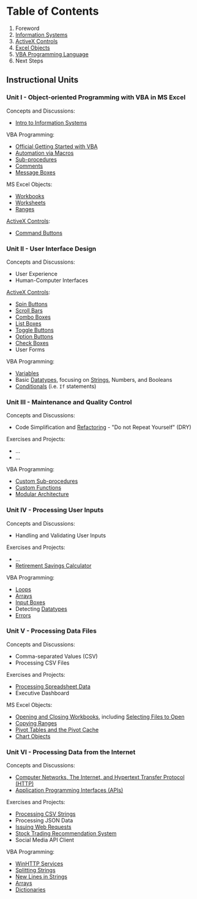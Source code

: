 
# Table of Contents

  1. Foreword
  2. [Information Systems](/notes/information-systems/README.md)
  3. [ActiveX Controls](/notes/activex-controls/README.md)
  4. [Excel Objects](/notes/excel-objects)
  5. [VBA Programming Language](/notes/visual-basic/README.md)
  6. Next Steps

## Instructional Units

### Unit I - Object-oriented Programming with VBA in MS Excel

Concepts and Discussions:

  + [Intro to Information Systems](/notes/information-systems/notes.md)

VBA Programming:

  + [Official Getting Started with VBA](/notes/visual-basic/getting-started/notes.md)
  + [Automation via Macros](/notes/visual-basic/macros/notes.md)
  + [Sub-procedures](/notes/visual-basic/sub-procedures/notes.md)
  + [Comments](/notes/visual-basic/comments/notes.md)
  + [Message Boxes](/notes/visual-basic/message-boxes/notes.md)

MS Excel Objects:

  + [Workbooks](/notes/excel-objects/workbooks/notes.md)
  + [Worksheets](/notes/excel-objects/worksheets/notes.md)
  + [Ranges](/notes/excel-objects/ranges/notes.md)

[ActiveX Controls](/notes/activex-controls/notes.md):

  + [Command Buttons](/notes/activex-controls/command-buttons/notes.md)

### Unit II - User Interface Design

Concepts and Discussions:

  + User Experience
  + Human-Computer Interfaces

[ActiveX Controls](/notes/activex-controls/notes.md):

  + [Spin Buttons](/notes/activex-controls/spin-buttons/notes.md)
  + [Scroll Bars](/notes/activex-controls/scroll-bars/notes.md)
  + [Combo Boxes](/notes/activex-controls/combo-boxes/notes.md)
  + [List Boxes](/notes/activex-controls/list-boxes/notes.md)
  + [Toggle Buttons](/notes/activex-controls/toggle-buttons/notes.md)
  + [Option Buttons](/notes/activex-controls/option-buttons/notes.md)
  + [Check Boxes](/notes/activex-controls/check-boxes/notes.md)
  + User Forms

VBA Programming:

  + [Variables](/notes/visual-basic/variables/notes.md)
  + Basic [Datatypes](/notes/visual-basic/datatypes/notes.md), focusing on [Strings](/notes/visual-basic/datatypes/strings.md), Numbers, and Booleans
  + [Conditionals](/notes/visual-basic/conditionals/notes.md) (i.e. `If` statements)

### Unit III - Maintenance and Quality Control

Concepts and Discussions:

  + Code Simplification and [Refactoring](https://martinfowler.com/bliki/DefinitionOfRefactoring.html) - "Do not Repeat Yourself" (DRY)

Exercises and Projects:

  + ...
  + ...

VBA Programming:

  + [Custom Sub-procedures](/notes/visual-basic/sub-procedures/notes.md)
  + [Custom Functions](/notes/visual-basic/functions/notes.md)
  + [Modular Architecture](/notes/visual-basic/modules/notes.md)

### Unit IV - Processing User Inputs

Concepts and Discussions:

  + Handling and Validating User Inputs

Exercises and Projects:

  + ...
  + [Retirement Savings Calculator](/projects/retirement-savings-calculator/project.md)

VBA Programming:

  + [Loops](/notes/visual-basic/loops/notes.md)
  + [Arrays](/notes/visual-basic/datatypes/arrays.md)
  + [Input Boxes](/notes/visual-basic/input-boxes/notes.md)
  + Detecting [Datatypes](/notes/visual-basic/datatypes/notes.md)
  + [Errors](/notes/visual-basic/errors/notes.md)

### Unit V - Processing Data Files

Concepts and Discussions:

  + Comma-separated Values (CSV)
  + Processing CSV Files

Exercises and Projects:

  + [Processing Spreadsheet Data](/exercises/processing-spreadsheet-data/exercise.md)
  + Executive Dashboard

MS Excel Objects:

  + [Opening and Closing Workbooks](/notes/excel-objects/workbooks/notes.md#opening-and-closing-workbooks), including [Selecting Files to Open](/notes/excel-objects/workbooks/notes.md#selecting-files-to-open)
  + [Copying Ranges](/notes/excel-objects/ranges/notes.md#copying-ranges)
  + [Pivot Tables and the Pivot Cache](/notes/excel-objects/pivot-tables/notes.md)
  + [Chart Objects](/notes/excel-objects/chart-objects/notes.md)


### Unit VI - Processing Data from the Internet

Concepts and Discussions:

  + [Computer Networks, The Internet, and Hypertext Transfer Protocol (HTTP)](/notes/information-systems/computer-networks.md)
  + [Application Programming Interfaces (APIs)](/notes/information-systems/apis.md)

Exercises and Projects:

  + [Processing CSV Strings](/exercises/processing-csv-strings/exercise.md)
  + Processing JSON Data
  + [Issuing Web Requests](/exercises/web-requests/exercise.md)
  + [Stock Trading Recommendation System](/projects/stock-recommendation-system/project.md)
  + Social Media API Client

VBA Programming:

  + [WinHTTP Services](/notes/visual-basic/win-http-services/notes.md)
  + [Splitting Strings](/notes/visual-basic/datatypes/strings.md#string-splitting)
  + [New Lines in Strings](/notes/visual-basic/datatypes/strings.md#new-lines)
  + [Arrays](/notes/visual-basic/datatypes/arrays.md)
  + [Dictionaries](/notes/visual-basic/datatypes/dictionaries.md)
